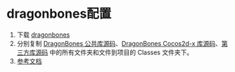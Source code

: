 # dragonbones配置
1. 下载 [dragonbones](http://dragonbones.com/cn/index.html)
2. 分别复制 [DragonBones 公共库源码](https://github.com/DragonBones/DragonBonesCPP/tree/master/DragonBones/src)、[DragonBones Cocos2d-x 库源码](https://github.com/DragonBones/DragonBonesCPP/tree/master/Cocos2DX_3.x/src)、[第三方库源码](https://github.com/DragonBones/DragonBonesCPP/tree/master/3rdParty) 中的所有文件夹和文件到项目的 Classes 文件夹下。
3. [参考文档](https://github.com/DragonBones/DragonBonesCPP/blob/master/Cocos2DX_3.x/README-zh_CN.md)